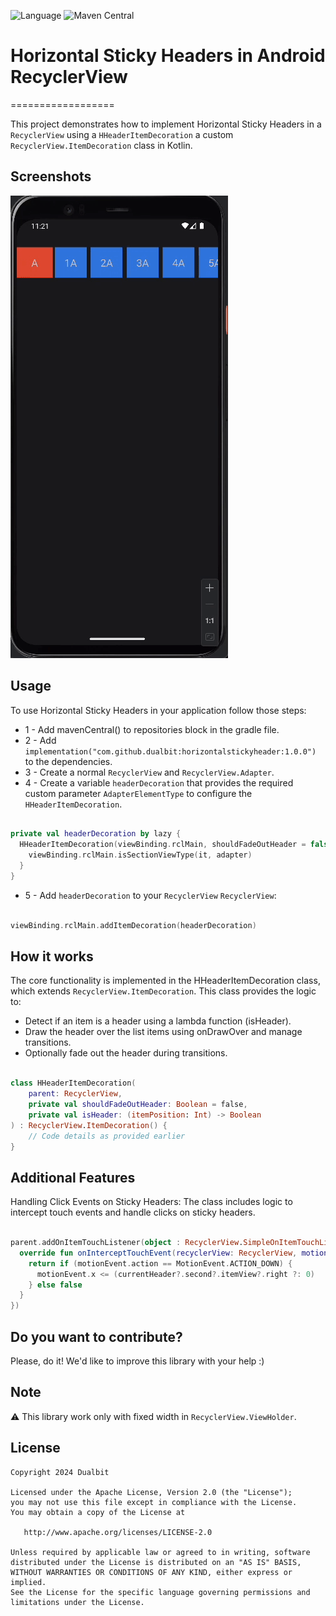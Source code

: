 ![Language](https://img.shields.io/github/languages/top/cortinico/kotlin-android-template?color=blue&logo=kotlin)
![Maven Central](https://maven-badges.herokuapp.com/maven-central/com.karumi/headerrecyclerview/badge.svg)
# Horizontal Sticky Headers in Android RecyclerView
==================

This project demonstrates how to implement Horizontal Sticky Headers in a ``RecyclerView`` using a
``HHeaderItemDecoration`` a custom ``RecyclerView.ItemDecoration`` class in Kotlin.

Screenshots
-----------

![Demo Screenshot][1]

Usage
-----

To use Horizontal Sticky Headers in your application follow those steps:

* 1 - Add mavenCentral() to repositories block in the gradle file.
* 2 - Add `implementation("com.github.dualbit:horizontalstickyheader:1.0.0")` to the dependencies.
* 3 - Create a normal ``RecyclerView`` and ``RecyclerView.Adapter``.
* 4 - Create a variable ``headerDecoration`` that provides the required custom parameter ``AdapterElementType`` to configure the ``HHeaderItemDecoration``.

```kotlin

private val headerDecoration by lazy {
  HHeaderItemDecoration(viewBinding.rclMain, shouldFadeOutHeader = false) {
    viewBinding.rclMain.isSectionViewType(it, adapter)
  }
}

```

* 5 - Add ``headerDecoration`` to your ``RecyclerView``
  ``RecyclerView``:

```kotlin

viewBinding.rclMain.addItemDecoration(headerDecoration)

```

How it works
-----
The core functionality is implemented in the HHeaderItemDecoration class, which extends
``RecyclerView.ItemDecoration``. This class provides the logic to:

* Detect if an item is a header using a lambda function (isHeader).
* Draw the header over the list items using onDrawOver and manage transitions.
* Optionally fade out the header during transitions.

```kotlin

class HHeaderItemDecoration(
    parent: RecyclerView,
    private val shouldFadeOutHeader: Boolean = false,
    private val isHeader: (itemPosition: Int) -> Boolean
) : RecyclerView.ItemDecoration() {
    // Code details as provided earlier
}

```

Additional Features
-------------------
Handling Click Events on Sticky Headers: The class includes logic to intercept touch events and handle clicks on sticky headers.

```kotlin

parent.addOnItemTouchListener(object : RecyclerView.SimpleOnItemTouchListener() {
  override fun onInterceptTouchEvent(recyclerView: RecyclerView, motionEvent: MotionEvent): Boolean {
    return if (motionEvent.action == MotionEvent.ACTION_DOWN) {
      motionEvent.x <= (currentHeader?.second?.itemView?.right ?: 0)
    } else false
  }
})

```

Do you want to contribute?
--------------------------

Please, do it! We'd like to improve this library with your help :)

Note
----

⚠️ This library work only with fixed width in ``RecyclerView.ViewHolder``.

License
-------

    Copyright 2024 Dualbit

    Licensed under the Apache License, Version 2.0 (the "License");
    you may not use this file except in compliance with the License.
    You may obtain a copy of the License at

       http://www.apache.org/licenses/LICENSE-2.0

    Unless required by applicable law or agreed to in writing, software
    distributed under the License is distributed on an "AS IS" BASIS,
    WITHOUT WARRANTIES OR CONDITIONS OF ANY KIND, either express or implied.
    See the License for the specific language governing permissions and
    limitations under the License.

[1]: ./asset/screenshot_demo_1.gif